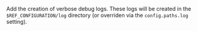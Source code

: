 Add the creation of verbose debug logs.
These logs will be created in the `$REF_CONFIGURATION/log` directory
(or overriden via the `config.paths.log` setting).
